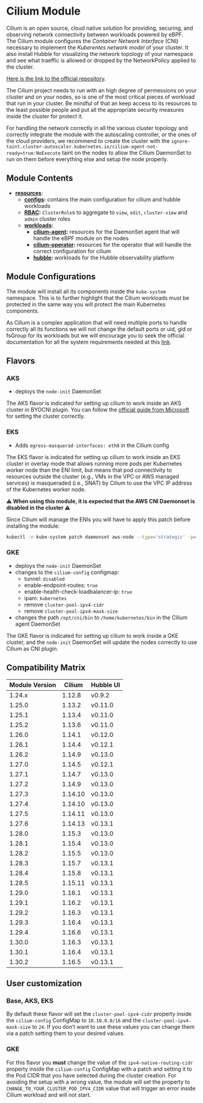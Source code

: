 # Cilium Module

Cilium is an open source, cloud native solution for providing, securing, and observing network connectivity
between workloads powered by eBPF.  
The Cilium module configures the *Container Network Interface* (CNI) necessary to implement the
*Kuberentes network model* of your cluster. It also install Hubble for visualizing the network topology of your
namespace and see what traeffic is allowed or dropped by the NetworkPolicy applied to the cluster.

[Here is the link to the official repository].

The Cilium project needs to run with an high degree of permessions on your cluster and on your nodes, so is one of
the most critical pieces of workload that run in your cluster. Be mindful of that an keep access to its resources to
the least possible people and put all the appropriate security measures inside the cluster for protect it.

For handling the network correctly in all the various cluster topology and correctly integrate the module with
the autoscaling controller, or the ones of the cloud providers, we recommend to create the cluster with the
`ignore-taint.cluster-autoscaler.kubernetes.io/cilium-agent-not-ready=true:NoExecute` taint on the nodes to allow
the Cilium DaemonSet to run on them before everything else and setup the node properly.

## Module Contents

- **[resources](./base/resources)**:
  - **[configs](./base/resources/configs):** contains the main configuration for cilium and hubble workloads
  - **[RBAC](./base/resources/rbac):** `ClusterRole`s to aggregate to `view`, `edit`, `cluster-view` and `admin`
			cluster roles
  - **[workloads](./base/resources/workloads):**
    - **[cilium-agent](./base/resources/workloads/cilium-agent):** resources for the DaemonSet agent that will handle the
				eBPF module on the nodes
    - **[cilium-operator](./base/resources/workloads/cilium-operator):** resources for the operator that will handle the
				correct configuration for cilium
    - **[hubble](./base/resources/workloads/hubble):** workloads for the Hubble observability platform

## Module Configurations

The module will install all its components inside the `kube-system` namespace. This is to further highlight that
the Cilium workloads must be protected in the same way you will protect the main Kubernetes components.

As Cilium is a complex application that will need multiple ports to handle correctly all its functions we will not
change the default ports or uid, gid or fsGroup for its workloads but we will encourage you to seek the official
documentation for all the system requirements needed at this [link].

## Flavors

### AKS

- deploys the `node-init` DaemonSet

The AKS flavor is indicated for setting up cilium to work inside an AKS cluster in BYOCNI plugin. You can follow
the [official guide from Microsoft] for setting the cluster correctly.

### EKS

- Adds `egress-masquerad-interfaces: eth0` in the Cilium config

The EKS flavor is indicated for setting up cilium to work inside an EKS cluster in overlay mode that allows running
more pods per Kubernetes worker node than the ENI limit, but means that pod connectivity to resources outside the
cluster (e.g., VMs in the VPC or AWS managed services) is masqueraded (i.e., SNAT) by Cilium to use the VPC IP address
of the Kubernetes worker node.

**:warning: When using this module, it is expected that the AWS CNI Daemonset is disabled in the cluster :warning:**

Since Cilium will manage the ENIs you will have to apply this patch before installing the module:

```bash
kubectl -n kube-system patch daemonset aws-node --type='strategic' -p='{"spec":{"template":{"spec":{"nodeSelector":{"io.cilium/aws-node-enabled":"true"}}}}}'
```

### GKE

- deploys the `node-init` DaemonSet
- changes to the `cilium-config` configmap:
  - tunnel: `disabled`
  - enable-endpoint-routes: `true`
  - enable-health-check-loadbalancer-ip: `true`
  - ipam: `kubernetes`
  - remove `cluster-pool-ipv4-cidr`
  - remove `cluster-pool-ipv4-mask-size`
- changes the path `/opt/cni/bin` to `/home/kubernetes/bin` in the Cilium agent DaemonSet

The GKE flavor is indicated for setting up cilium to work inside a GKE cluster, and the `node-init` DaemonSet will
update the nodes correctly to use Cilium as CNI plugin.

## Compatibility Matrix

| Module Version | Cilium           | Hubble UI   |
|----------------|------------------|-------------|
| 1.24.x         | 1.12.8           | v0.9.2      |
| 1.25.0         | 1.13.2           | v0.11.0     |
| 1.25.1         | 1.13.4           | v0.11.0     |
| 1.25.2         | 1.13.6           | v0.11.0     |
| 1.26.0         | 1.14.1           | v0.12.0     |
| 1.26.1         | 1.14.4           | v0.12.1     |
| 1.26.2         | 1.14.9           | v0.13.0     |
| 1.27.0         | 1.14.5           | v0.12.1     |
| 1.27.1         | 1.14.7           | v0.13.0     |
| 1.27.2         | 1.14.9           | v0.13.0     |
| 1.27.3         | 1.14.10          | v0.13.0     |
| 1.27.4         | 1.14.10          | v0.13.0     |
| 1.27.5         | 1.14.11          | v0.13.0     |
| 1.27.6         | 1.14.13          | v0.13.1     |
| 1.28.0         | 1.15.3           | v0.13.0     |
| 1.28.1         | 1.15.4           | v0.13.0     |
| 1.28.2         | 1.15.5           | v0.13.0     |
| 1.28.3         | 1.15.7           | v0.13.1     |
| 1.28.4         | 1.15.8           | v0.13.1     |
| 1.28.5         | 1.15.11          | v0.13.1     |
| 1.29.0         | 1.16.1           | v0.13.1     |
| 1.29.1         | 1.16.2           | v0.13.1     |
| 1.29.2         | 1.16.3           | v0.13.1     |
| 1.29.3         | 1.16.4           | v0.13.1     |
| 1.29.4         | 1.16.6           | v0.13.1     |
| 1.30.0         | 1.16.3           | v0.13.1     |
| 1.30.1         | 1.16.4           | v0.13.1     |
| 1.30.2         | 1.16.5           | v0.13.1     |

## User customization

### Base, AKS, EKS

By default these flavor will set the `cluster-pool-ipv4-cidr` property inside the `cilium-config` ConfigMap to
`10.10.0.0/16` and the `cluster-pool-ipv4-mask-size` to `24`. If you don’t want to use these values you can change them
via a patch setting them to your desired values.

### GKE

For this flavor you **must** change the value of the `ipv4-native-routing-cidr` property inside the `cilium-config`
ConfigMap with a patch and setting it to the Pod CIDR that you have selected during the cluster creation. For
avoiding the setup with a wrong value, the module will set the property to `CHANGE_TO_YOUR_CLUSTER_POD_IPV4_CIDR`
value that will trigger an error inside Cilium workload and will not start.

[Here is the link to the official repository]: https://github.com/cilium/cilium "Cilium GitHub Repository"
[link]: https://docs.cilium.io/en/v1.14/operations/system_requirements/ "Cilium System Requirements"
[official guide from Microsoft]: https://learn.microsoft.com/en-us/azure/aks/use-byo-cni "Bring your own Container Network Interface plugin with Azure Kubernetes Service"
